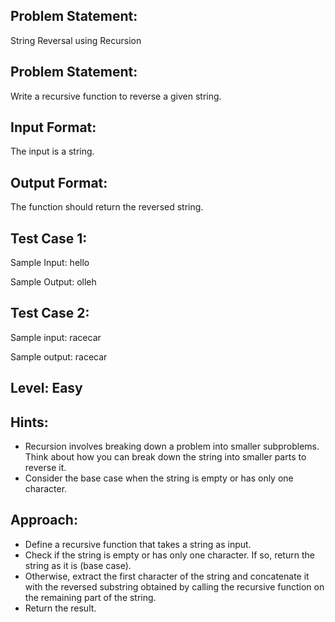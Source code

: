 ## Problem Statement:
String Reversal using Recursion

## Problem Statement:
Write a recursive function to reverse a given string.


## Input Format:
The input is a string.


## Output Format:
The function should return the reversed string.

## Test Case 1:
Sample Input:
hello

Sample Output:
olleh

## Test Case 2:
Sample input:
racecar

Sample output:
racecar

## Level: Easy

## Hints:
- Recursion involves breaking down a problem into smaller subproblems.
Think about how you can break down the string into smaller parts to reverse it.
- Consider the base case when the string is empty or has only one character.

## Approach:
- Define a recursive function that takes a string as input.
- Check if the string is empty or has only one character. If so, return the string as it is (base case).
- Otherwise, extract the first character of the string and concatenate it with the reversed substring obtained by calling the       recursive function on the remaining part of the string.
- Return the result.